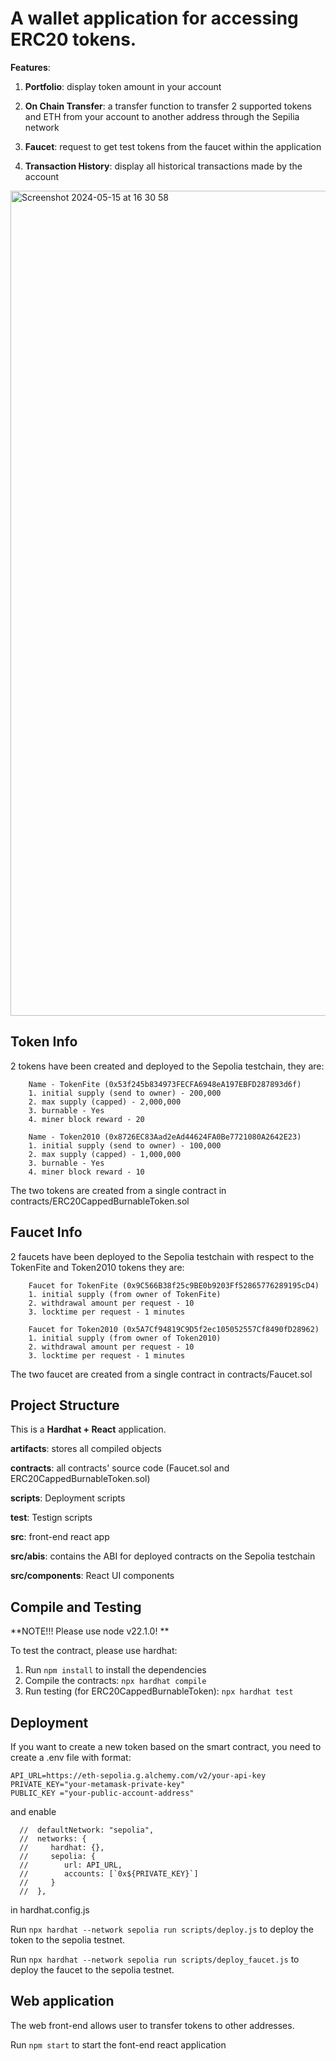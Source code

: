 # A wallet application for accessing ERC20 tokens.
**Features**: 

1. **Portfolio**: display token amount in your account
   
2. **On Chain Transfer**: a transfer function to transfer 2 supported tokens and ETH from your account to another address through the Sepilia network
   
3. **Faucet**: request to get test tokens from the faucet within the application
   
4. **Transaction History**: display all historical transactions made by the account

<img width="1320" alt="Screenshot 2024-05-15 at 16 30 58" src="https://github.com/RyanYuanyang/ERC20Wallet/assets/78694466/544f1f45-b4be-4bf4-9d86-64dc5b58706e">

## Token Info
2 tokens have been created and deployed to the Sepolia testchain, they are:

        Name - TokenFite (0x53f245b834973FECFA6948eA197EBFD287893d6f)
        1. initial supply (send to owner) - 200,000
        2. max supply (capped) - 2,000,000
        3. burnable - Yes
        4. miner block reward - 20

        Name - Token2010 (0x8726EC83Aad2eAd44624FA0Be7721080A2642E23)
        1. initial supply (send to owner) - 100,000
        2. max supply (capped) - 1,000,000
        3. burnable - Yes
        4. miner block reward - 10

The two tokens are created from a single contract in contracts/ERC20CappedBurnableToken.sol

## Faucet Info
2 faucets have been deployed to the Sepolia testchain with respect to the TokenFite and Token2010 tokens they are:

        Faucet for TokenFite (0x9C566B38f25c9BE0b9203Ff52865776289195cD4)
        1. initial supply (from owner of TokenFite)
        2. withdrawal amount per request - 10
        3. locktime per request - 1 minutes

        Faucet for Token2010 (0x5A7Cf94819C9D5f2ec105052557Cf8490fD28962)
        1. initial supply (from owner of Token2010)
        2. withdrawal amount per request - 10
        3. locktime per request - 1 minutes

The two faucet are created from a single contract in contracts/Faucet.sol

## Project Structure
This is a **Hardhat + React** application.

**artifacts**: stores all compiled objects

**contracts**: all contracts' source code (Faucet.sol and ERC20CappedBurnableToken.sol)

**scripts**: Deployment scripts

**test**: Testign scripts

**src**: front-end react app

**src/abis**: contains the ABI for deployed contracts on the Sepolia testchain

**src/components**: React UI components


## Compile and Testing
**NOTE!!!
Please use node v22.1.0!
**

To test the contract, please use hardhat:
1. Run ```npm install``` to install the dependencies
2. Compile the contracts: ```npx hardhat compile```
3. Run testing (for ERC20CappedBurnableToken): ```npx hardhat test```

## Deployment
If you want to create a new token based on the smart contract, you need to create a .env file with format:
 ```
API_URL=https://eth-sepolia.g.alchemy.com/v2/your-api-key
PRIVATE_KEY="your-metamask-private-key"
PUBLIC_KEY ="your-public-account-address" 
```
and enable   
```
  //  defaultNetwork: "sepolia",
  //  networks: {
  //     hardhat: {},
  //     sepolia: {
  //        url: API_URL,
  //        accounts: [`0x${PRIVATE_KEY}`]
  //     }
  //  },
```
in hardhat.config.js

Run ```npx hardhat --network sepolia run scripts/deploy.js``` to deploy the token to the sepolia testnet.

Run ```npx hardhat --network sepolia run scripts/deploy_faucet.js``` to deploy the faucet to the sepolia testnet.


## Web application
The web front-end allows user to transfer tokens to other addresses.

Run ```npm start``` to start the font-end react application
